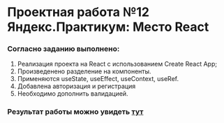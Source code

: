# Проектная работа №12 Яндекс.Практикум: Место React

### Согласно заданию выполнено:
1. Реализация проекта на React с использованием Create React App;
2. Произведенено разделение на компоненты.
3. Применяются useState, useEffect, useContext, useRef.
4. Добавлена авторизация и регистрация
5. Необходимо дополнить валидацией.


### Результат работы можно увидеть [тут](https://lizabettt.github.io/mesto-react-auth/)
